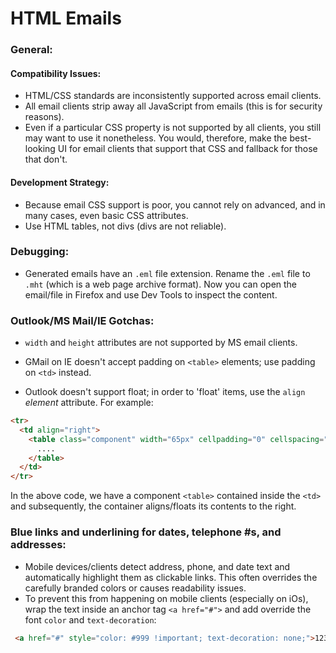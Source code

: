 # HTML Emails

### General:

#### Compatibility Issues:
- HTML/CSS standards are inconsistently supported across email clients.
- All email clients strip away all JavaScript from emails (this is for security reasons).
- Even if a particular CSS property is not supported by all clients, you still may want to use it nonetheless. You would, therefore, make the best-looking UI for email clients that support that CSS and fallback for those that don't.

#### Development Strategy:
- Because email CSS support is poor, you cannot rely on advanced, and in many cases, even basic CSS attributes.
- Use HTML tables, not divs (divs are not reliable).

### Debugging:
- Generated emails have an `.eml` file extension. Rename the `.eml` file to `.mht` (which is a web page archive format). Now you can open the email/file in Firefox and use Dev Tools to inspect the content.


### Outlook/MS Mail/IE Gotchas:

- `width` and `height` attributes are not supported by MS email clients.

- GMail on IE doesn't accept padding on `<table>` elements; use padding on `<td>` instead.

- Outlook doesn't support float; in order to 'float' items, use the `align` *element* attribute. For example:
```html
<tr>
  <td align="right"> 
    <table class="component" width="65px" cellpadding="0" cellspacing="0">
	  ....
    </table>
  </td>
</tr>
```
In the above code, we have a component `<table>` contained inside the `<td>` and subsequently, the container aligns/floats its contents to the right.

### Blue links and underlining for dates, telephone #s, and addresses:
- Mobile devices/clients detect address, phone, and date text and automatically highlight them as clickable links. This often overrides the carefully branded colors or causes readability issues.
- To prevent this from happening on mobile clients (especially on iOs), wrap the text inside an anchor tag `<a href="#">` and add override the font `color` and `text-decoration`:
```html
 <a href="#" style="color: #999 !important; text-decoration: none;">123 Gandhi Rd, Bangalore</a>
```
